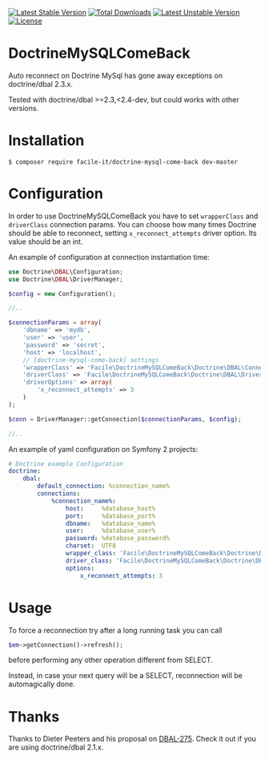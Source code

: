 [![Latest Stable Version](https://poser.pugx.org/facile-it/doctrine-mysql-come-back/v/stable.svg)](https://packagist.org/packages/facile-it/doctrine-mysql-come-back) [![Total Downloads](https://poser.pugx.org/facile-it/doctrine-mysql-come-back/downloads.svg)](https://packagist.org/packages/facile-it/doctrine-mysql-come-back) [![Latest Unstable Version](https://poser.pugx.org/facile-it/doctrine-mysql-come-back/v/unstable.svg)](https://packagist.org/packages/facile-it/doctrine-mysql-come-back) [![License](https://poser.pugx.org/facile-it/doctrine-mysql-come-back/license.svg)](https://packagist.org/packages/facile-it/doctrine-mysql-come-back)
# DoctrineMySQLComeBack

Auto reconnect on Doctrine MySql has gone away exceptions on doctrine/dbal 2.3.x.

Tested with doctrine/dbal >=2.3,<2.4-dev, but could works with other versions.

# Installation

```console
$ composer require facile-it/doctrine-mysql-come-back dev-master
```

# Configuration

In order to use DoctrineMySQLComeBack you have to set `wrapperClass` and `driverClass` connection params.
You can choose how many times Doctrine should be able to reconnect, setting `x_reconnect_attempts` driver option. Its value should be an int.

An example of configuration at connection instantiation time:

```php
use Doctrine\DBAL\Configuration;
use Doctrine\DBAL\DriverManager;

$config = new Configuration();

//..

$connectionParams = array(
    'dbname' => 'mydb',
    'user' => 'user',
    'password' => 'secret',
    'host' => 'localhost',
    // [doctrine-mysql-come-back] settings
    'wrapperClass' => 'Facile\DoctrineMySQLComeBack\Doctrine\DBAL\Connection',
    'driverClass' => 'Facile\DoctrineMySQLComeBack\Doctrine\DBAL\Driver\PDOMySql\Driver',
    'driverOptions' => array(
        'x_reconnect_attempts' => 3
    )
);

$conn = DriverManager::getConnection($connectionParams, $config);

//..
```

An example of yaml configuration on Symfony 2 projects:

```yaml
# Doctrine example Configuration
doctrine:
    dbal:
        default_connection: %connection_name%
        connections:
            %connection_name%:
                host:     %database_host%
                port:     %database_port%
                dbname:   %database_name%
                user:     %database_user%
                password: %database_password%
                charset:  UTF8
                wrapper_class: 'Facile\DoctrineMySQLComeBack\Doctrine\DBAL\Connection'
                driver_class: 'Facile\DoctrineMySQLComeBack\Doctrine\DBAL\Driver\PDOMySql\Driver'
                options:
                    x_reconnect_attempts: 3
```

# Usage

To force a reconnection try after a long running task you can call 
```php
$em->getConnection()->refresh();
```
before performing any other operation different from SELECT.

Instead, in case your next query will be a SELECT, reconnection will be automagically done.

# Thanks

Thanks to Dieter Peeters and his proposal on [DBAL-275](http://www.doctrine-project.org/jira/browse/DBAL-275). Check it out if you are using doctrine/dbal 2.1.x.
